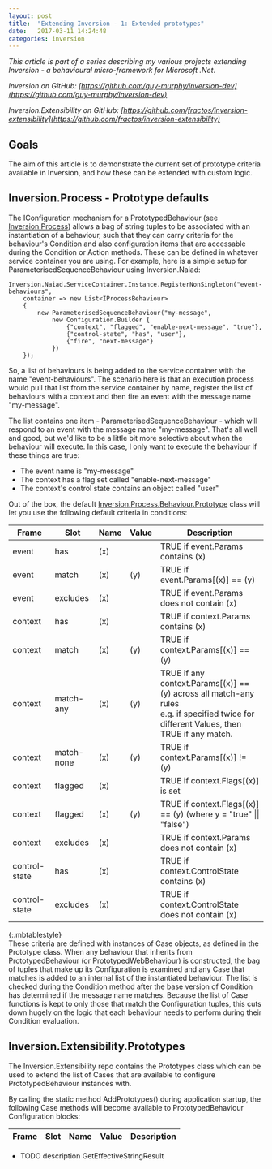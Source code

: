 ```yaml
---
layout: post
title:  "Extending Inversion - 1: Extended prototypes"
date:   2017-03-11 14:24:48
categories: inversion
---
```


_This article is part of a series describing my various projects extending Inversion - a behavioural micro-framework for Microsoft .Net_.

_Inversion on GitHub: [https://github.com/guy-murphy/inversion-dev](https://github.com/guy-murphy/inversion-dev)_

_Inversion.Extensibility on GitHub: [https://github.com/fractos/inversion-extensibility](https://github.com/fractos/inversion-extensibility)_

## Goals

The aim of this article is to demonstrate the current set of prototype criteria available in Inversion, and how these can be extended with custom logic.

## Inversion.Process - Prototype defaults

The IConfiguration mechanism for a PrototypedBehaviour (see [Inversion.Process](https://github.com/guy-murphy/inversion-dev/tree/master/Inversion.Process)) allows a bag of string tuples to be associated with an instantiation of a behaviour, such that they can carry criteria for the behaviour's Condition and also configuration items that are accessable during the Condition or Action methods. These can be defined in whatever service container you are using. For example, here is a simple setup for ParameterisedSequenceBehaviour using Inversion.Naiad:

```
Inversion.Naiad.ServiceContainer.Instance.RegisterNonSingleton("event-behaviours",
    container => new List<IProcessBehaviour>
    {
        new ParameterisedSequenceBehaviour("my-message",
            new Configuration.Builder {
                {"context", "flagged", "enable-next-message", "true"},
                {"control-state", "has", "user"},
                {"fire", "next-message"}
            })
    });
```

So, a list of behaviours is being added to the service container with the name "event-behaviours". The scenario here is that an execution process would pull that list from the service container by name, register the list of behaviours with a context and then fire an event with the message name "my-message".

The list contains one item - ParameterisedSequenceBehaviour - which will respond to an event with the message name "my-message". That's all well and good, but we'd like to be a little bit more selective about when the behaviour will execute. In this case, I only want to execute the behaviour if these things are true:

- The event name is "my-message"
- The context has a flag set called "enable-next-message"
- The context's control state contains an object called "user"

Out of the box, the default [Inversion.Process.Behaviour.Prototype](https://github.com/guy-murphy/inversion-dev/blob/master/Inversion.Process/Behaviour/Prototype.cs) class will let you use the following default criteria in conditions:

| Frame | Slot | Name | Value | Description |
| ----- | ---- | ---- | ----- | ----------- |
| event | has | (x) | | TRUE if event.Params contains (x) |
| event | match | (x) | (y) | TRUE if event.Params[(x)] == (y) |
| event | excludes | (x) | | TRUE if event.Params does not contain (x) |
| context | has | (x) | | TRUE if context.Params contains (x) |
| context | match | (x) | (y) | TRUE if context.Params[(x)] == (y) |
| context | match-any | (x) | (y) | TRUE if any context.Params[(x)] == (y) across all match-any rules<br />e.g. if specified twice for different Values, then TRUE if any match. |
| context | match-none | (x) | (y) | TRUE if context.Params[(x)] != (y) |
| context | flagged | (x) | | TRUE if context.Flags[(x)] is set |
| context | flagged | (x) | (y) | TRUE if context.Flags[(x)] == (y) (where y = "true" \|\| "false") |
| context | excludes | (x) | | TRUE if context.Params does not contain (x) |
| control-state | has | (x) | | TRUE if context.ControlState contains (x) |
| control-state | excludes | (x) | | TRUE if context.ControlState does not contain (x) |
{:.mbtablestyle}
<br />
These criteria are defined with instances of Case objects, as defined in the Prototype class. When any behaviour that inherits from PrototypedBehaviour (or PrototypedWebBehaviour) is constructed, the bag of tuples that make up its Configuration is examined and any Case that matches is added to an internal list of the instantiated behaviour. The list is checked during the Condition method after the base version of Condition has determined if the message name matches. Because the list of Case functions is kept to only those that match the Configuration tuples, this cuts down hugely on the logic that each behaviour needs to perform during their Condition evaluation.

## Inversion.Extensibility.Prototypes

The Inversion.Extensibility repo contains the Prototypes class which can be used to extend the list of Cases that are available to configure PrototypedBehaviour instances with.

By calling the static method AddPrototypes() during application startup, the following Case methods will become available to PrototypedBehaviour Configuration blocks:

| Frame | Slot | Name | Value | Description |
| ----- | ---- | ---- | ----- | ----------- |

* TODO description GetEffectiveStringResult
